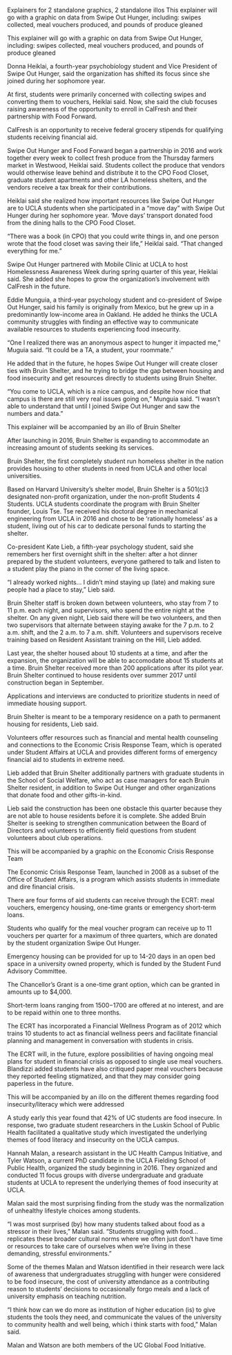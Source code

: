 Explainers for 2 standalone graphics, 2 standalone illos This explainer will go
with a graphic on data from Swipe Out Hunger, including: swipes collected, meal
vouchers produced, and pounds of produce gleaned

This explainer will go with a graphic on data from Swipe Out Hunger, including:
swipes collected, meal vouchers produced, and pounds of produce gleaned

Donna Heiklai, a fourth-year psychobiology student and Vice President of Swipe
Out Hunger, said the organization has shifted its focus since she joined during
her sophomore year.

At first, students were primarily concerned with collecting swipes and
converting them to vouchers, Heiklai said. Now, she said the club focuses
raising awareness of the opportunity to enroll in CalFresh and their partnership
with Food Forward.

CalFresh is an opportunity to receive federal grocery stipends for qualifying
students receiving financial aid.

Swipe Out Hunger and Food Forward began a partnership in 2016 and work together
every week to collect fresh produce from the Thursday farmers market in
Westwood, Heiklai said. Students collect the produce that vendors would
otherwise leave behind and distribute it to the CPO Food Closet, graduate
student apartments and other LA homeless shelters, and the vendors receive a tax
break for their contributions.

Heiklai said she realized how important resources like Swipe Out Hunger are to
UCLA students when she participated in a “move day” with Swipe Out Hunger during
her sophomore year. ‘Move days’ transport donated food from the dining halls to
the CPO Food Closet.

“There was a book (in CPO) that you could write things in, and one person wrote
that the food closet was saving their life,” Heiklai said. “That changed
everything for me.”

Swipe Out Hunger partnered with Mobile Clinic at UCLA to host Homelessness
Awareness Week during spring quarter of this year, Heiklai said. She added she
hopes to grow the organization’s involvement with CalFresh in the future.

Eddie Munguia, a third-year psychology student and co-president of Swipe Out
Hunger, said his family is originally from Mexico, but he grew up in a
predominantly low-income area in Oakland. He added he thinks the UCLA community
struggles with finding an effective way to communicate available resources to
students experiencing food insecurity.

“One I realized there was an anonymous aspect to hunger it impacted me,” Muguia
said. “It could be a TA, a student, your roommate.”

He added that in the future, he hopes Swipe Out Hunger will create closer ties
with Bruin Shelter, and he trying to bridge the gap between housing and food
insecurity and get resources directly to students using Bruin Shelter.

“You come to UCLA, which is a nice campus, and despite how nice that campus is
there are still very real issues going on,” Munguia said. “I wasn’t able to
understand that until I joined Swipe Out Hunger and saw the numbers and data.”

This explainer will be accompanied by an illo of Bruin Shelter

After launching in 2016, Bruin Shelter is expanding to accommodate an increasing
amount of students seeking its services.

Bruin Shelter, the first completely student run homeless shelter in the nation
provides housing to other students in need from UCLA and other local
universities.

Based on Harvard University’s shelter model, Bruin Shelter is a 501(c)3
designated non-profit organization, under the non-profit Students 4 Students.
UCLA students coordinate the program with Bruin Shelter founder, Louis Tse. Tse
received his doctoral degree in mechanical engineering from UCLA in 2016 and
chose to be ‘rationally homeless’ as a student, living out of his car to
dedicate personal funds to starting the shelter.

Co-president Kate Lieb, a fifth-year psychology student, said she remembers her
first overnight shift in the shelter: after a hot dinner prepared by the student
volunteers, everyone gathered to talk and listen to a student play the piano in
the corner of the living space.

“I already worked nights… I didn’t mind staying up (late) and making sure people
had a place to stay,” Lieb said.

Bruin Shelter staff is broken down between volunteers, who stay from 7 to 11
p.m. each night, and supervisors, who spend the entire night at the shelter. On
any given night, Lieb said there will be two volunteers, and then two
supervisors that alternate between staying awake for the 7 p.m. to 2 a.m. shift,
and the 2 a.m. to 7 a.m. shift. Volunteers and supervisors receive training
based on Resident Assistant training on the Hill, Lieb added.

Last year, the shelter housed about 10 students at a time, and after the
expansion, the organization will be able to accomodate about 15 students at a
time. Bruin Shelter received more than 200 applications after its pilot year.
Bruin Shelter continued to house residents over summer 2017 until construction
began in September.

Applications and interviews are conducted to prioritize students in need of
immediate housing support.

Bruin Shelter is meant to be a temporary residence on a path to permanent
housing for residents, Lieb said.

Volunteers offer resources such as financial and mental health counseling and
connections to the Economic Crisis Response Team, which is operated under
Student Affairs at UCLA and provides different forms of emergency financial aid
to students in extreme need.

Lieb added that Bruin Shelter additionally partners with graduate students in
the School of Social Welfare, who act as case managers for each Bruin Shelter
resident, in addition to Swipe Out Hunger and other organizations that donate
food and other gifts-in-kind.

Lieb said the construction has been one obstacle this quarter because they are
not able to house residents before it is complete. She added Bruin Shelter is
seeking to strengthen communication between the Board of Directors and
volunteers to efficiently field questions from student volunteers about club
operations.

This will be accompanied by a graphic on the Economic Crisis Response Team

The Economic Crisis Response Team, launched in 2008 as a subset of the Office of
Student Affairs, is a program which assists students in immediate and dire
financial crisis.

There are four forms of aid students can receive through the ECRT: meal
vouchers, emergency housing, one-time grants or emergency short-term loans.

Students who qualify for the meal voucher program can receive up to 11 vouchers
per quarter for a maximum of three quarters, which are donated by the student
organization Swipe Out Hunger.

Emergency housing can be provided for up to 14-20 days in an open bed space in a
university owned property, which is funded by the Student Fund Advisory
Committee.

The Chancellor’s Grant is a one-time grant option, which can be granted in
amounts up to $4,000.

Short-term loans ranging from $1500-$1700 are offered at no interest, and are to
be repaid within one to three months.

The ECRT has incorporated a Financial Wellness Program as of 2012 which trains
10 students to act as financial wellness peers and facilitate financial planning
and management in conversation with students in crisis.

The ECRT will, in the future, explore possibilities of having ongoing meal plans
for student in financial crisis as opposed to single use meal vouchers.
Blandizzi added students have also critiqued paper meal vouchers because they
reported feeling stigmatized, and that they may consider going paperless in the
future.

This will be accompanied by an illo on the different themes regarding food
insecurity/literacy which were addressed

A study early this year found that 42% of UC students are food insecure. In
response, two graduate student researchers in the Luskin School of Public Health
facilitated a qualitative study which investigated the underlying themes of food
literacy and insecurity on the UCLA campus.

Hannah Malan, a research assistant in the UC Health Campus Initiative, and Tyler
Watson, a current PhD candidate in the UCLA Fielding School of Public Health,
organized the study beginning in 2016. They organized and conducted 11 focus
groups with diverse undergraduate and graduate students at UCLA to represent the
underlying themes of food insecurity at UCLA.

Malan said the most surprising finding from the study was the normalization of
unhealthy lifestyle choices among students.

“I was most surprised (by) how many students talked about food as a stressor in
their lives,” Malan said. “Students struggling with food... replicates these
broader cultural norms where we often just don’t have time or resources to take
care of ourselves when we’re living in these demanding, stressful environments.”

Some of the themes Malan and Watson identified in their research were lack of
awareness that undergraduates struggling with hunger were considered to be food
insecure, the cost of university attendance as a contributing reason to
students’ decisions to occasionally forgo meals and a lack of university
emphasis on teaching nutrition.

“I think how can we do more as institution of higher education (is) to give
students the tools they need, and communicate the values of the university to
community health and well being, which i think starts with food,” Malan said.

Malan and Watson are both members of the UC Global Food Initiative.
